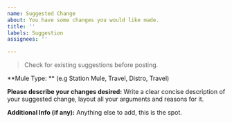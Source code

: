 ```yaml
---
name: Suggested Change
about: You have some changes you would like made.
title: ''
labels: Suggestion
assignees: ''

---
```


> Check for existing suggestions before posting.

**Mule Type: **
(e.g Station Mule, Travel, Distro, Travel)

**Please describe your changes desired:**
Write a clear concise description of your suggested change, layout all your arguments and reasons for it.

**Additional Info (if any):**
Anything else to add, this is the spot.
